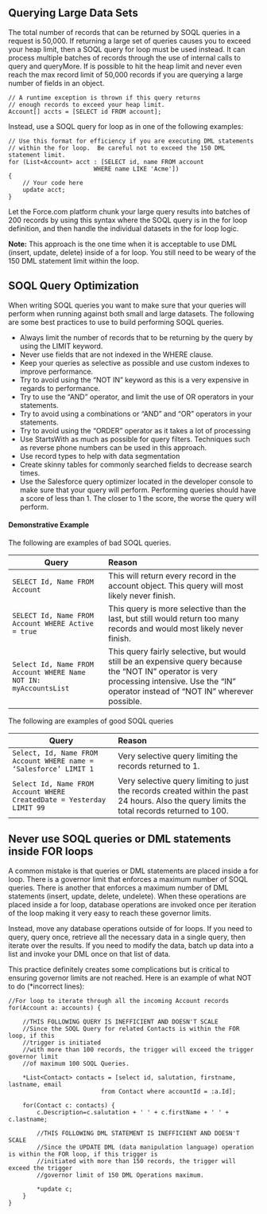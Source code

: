 ## Querying Large Data Sets
The total number of records that can be returned by SOQL queries in a request is 50,000. If returning a large set of queries causes you to exceed your heap limit, then a SOQL query for loop must be used instead. It can process multiple batches of records through the use of internal calls to query and queryMore. If is possible to hit the heap limit and never even reach the max record limit of 50,000 records if you are querying a large number of fields in an object.  

    // A runtime exception is thrown if this query returns 
    // enough records to exceed your heap limit.
    Account[] accts = [SELECT id FROM account];

Instead, use a SOQL query for loop as in one of the following examples:  

    // Use this format for efficiency if you are executing DML statements 
    // within the for loop.  Be careful not to exceed the 150 DML statement limit.
    for (List<Account> acct : [SELECT id, name FROM account
                            WHERE name LIKE 'Acme']) 
    {
        // Your code here
        update acct;
    }

Let the Force.com platform chunk your large query results into batches of 200 records by using this syntax where the SOQL query is in the for loop definition, and then handle the individual datasets in the for loop logic.  

**Note:** This approach is the one time when it is acceptable to use DML (insert, update, delete) inside of a for loop. You still need to be weary of the 150 DML statement limit within the loop.  

## SOQL Query Optimization
When writing SOQL queries you want to make sure that your queries will perform when running against both small and large datasets. The following are some best practices to use to build performing SOQL queries.
* Always limit the number of records that to be returning by the query by using the LIMIT keyword.
* Never use fields that are not indexed in the WHERE clause.
* Keep your queries as selective as possible and use custom indexes to improve performance.
* Try to avoid using the “NOT IN” keyword as this is a very expensive in regards to performance.
* Try to use the “AND” operator, and limit the use of OR operators in your statements.
* Try to avoid using a combinations or “AND” and “OR” operators in your statements.
* Try to avoid using the “ORDER” operator as it takes a lot of processing
* Use StartsWith as much as possible for query filters. Techniques such as reverse phone numbers can be used in this approach.
* Use record types to help with data segmentation
* Create skinny tables for commonly searched fields to decrease search times.
* Use the Salesforce query optimizer located in the developer console to make sure that your query will perform. Performing queries should have a score of less than 1. The closer to 1 the score, the worse the query will perform.

#### Demonstrative Example
The following are examples of bad SOQL queries.

|Query | Reason |
|-------------|:--------|
```SELECT Id, Name FROM Account```|This will return every record in the account object. This query will most likely never finish.  
```SELECT Id, Name FROM Account WHERE Active = true```|This query is more selective than the last, but still would return too many records and would most likely never finish.  
```Select Id, Name FROM Account WHERE Name NOT IN: myAccountsList```|This query fairly selective, but would still be an expensive query because the “NOT IN” operator is very processing intensive. Use the “IN” operator instead of “NOT IN” wherever possible.

The following are examples of good SOQL queries

|Query | Reason |
|-------------|:--------|
```Select, Id, Name FROM Account WHERE name = ‘Salesforce’ LIMIT 1``` |Very selective query limiting the records returned to 1.  
```Select Id, Name FROM Account WHERE CreatedDate = Yesterday LIMIT 99```|Very selective query limiting to just the records created within the past 24 hours. Also the query limits the total records returned to 100.
 
## Never use SOQL queries or DML statements inside FOR loops
A common mistake is that queries or DML statements are placed inside a for loop. There is a governor limit that enforces a maximum number of SOQL queries. There is another that enforces a maximum number of DML statements (insert, update, delete, undelete). When these operations are placed inside a for loop, database operations are invoked once per iteration of the loop making it very easy to reach these governor limits.  

Instead, move any database operations outside of for loops. If you need to query, query once, retrieve all the necessary data in a single query, then iterate over the results. If you need to modify the data, batch up data into a list and invoke your DML once on that list of data.  

This practice definitely creates some complications but is critical to ensuring governor limits are not reached.
Here is an example of what NOT to do (*incorrect lines):   

    //For loop to iterate through all the incoming Account records
    for(Account a: accounts) {
      	  
        //THIS FOLLOWING QUERY IS INEFFICIENT AND DOESN'T SCALE
        //Since the SOQL Query for related Contacts is within the FOR loop, if this 
        //trigger is initiated 
        //with more than 100 records, the trigger will exceed the trigger governor limit
        //of maximum 100 SOQL Queries.
      	  
        *List<Contact> contacts = [select id, salutation, firstname, lastname, email 
                              from Contact where accountId = :a.Id];
 		  
        for(Contact c: contacts) {
            c.Description=c.salutation + ' ' + c.firstName + ' ' + c.lastname;
 	  	   
            //THIS FOLLOWING DML STATEMENT IS INEFFICIENT AND DOESN'T SCALE
            //Since the UPDATE DML (data manipulation language) operation is within the FOR loop, if this trigger is 
            //initiated with more than 150 records, the trigger will exceed the trigger 
            //governor limit of 150 DML Operations maximum.
      	                  	      
            *update c;
        }    	  
    }